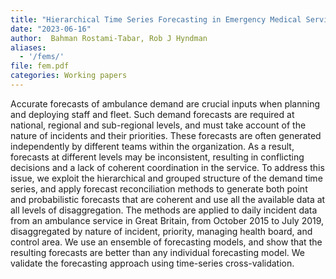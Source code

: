 ```yaml
---
title: "Hierarchical Time Series Forecasting in Emergency Medical Services"
date: "2023-06-16"
author:  Bahman Rostami-Tabar, Rob J Hyndman
aliases:
  - '/fems/'
file: fem.pdf
categories: Working papers
---
```


Accurate forecasts of ambulance demand are crucial inputs when planning and deploying staff and fleet. Such demand forecasts are required at national, regional and sub-regional levels, and must take account of the nature of incidents and their priorities. These forecasts are often generated independently by different teams within the organization. As a result, forecasts at different levels may be inconsistent, resulting in conflicting decisions and a lack of coherent coordination in the service. To address this issue, we exploit the hierarchical and grouped structure of the demand time series, and apply forecast reconciliation methods to generate both point and probabilistic forecasts that are coherent and use all the available data at all levels of disaggregation. The methods are applied to daily incident data from an ambulance service in Great Britain, from October 2015 to July 2019, disaggregated by nature of incident, priority, managing health board, and control area. We use an ensemble of forecasting models, and show that the resulting forecasts are better than any individual forecasting model. We validate the forecasting approach using time-series cross-validation.
